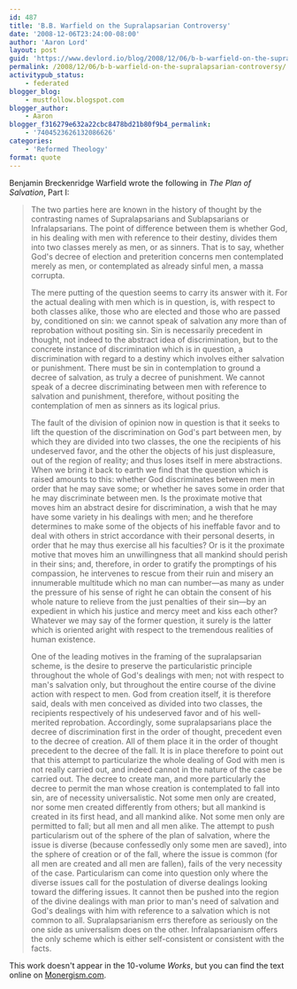 ```yaml
---
id: 487
title: 'B.B. Warfield on the Supralapsarian Controversy'
date: '2008-12-06T23:24:00-08:00'
author: 'Aaron Lord'
layout: post
guid: 'https://www.devlord.io/blog/2008/12/06/b-b-warfield-on-the-supralapsarian-controversy/'
permalink: /2008/12/06/b-b-warfield-on-the-supralapsarian-controversy/
activitypub_status:
    - federated
blogger_blog:
    - mustfollow.blogspot.com
blogger_author:
    - Aaron
blogger_f316279e632a22cbc8478bd21b80f9b4_permalink:
    - '7404523626132086626'
categories:
    - 'Reformed Theology'
format: quote
---
```


Benjamin Breckenridge Warfield wrote the following in <em>The Plan of Salvation</em>, Part I:
<blockquote>The two parties here are known in the history of thought by the contrasting names of Supralapsarians and Sublapsarians or Infralapsarians. The point of difference between them is whether God, in his dealing with men with reference to their destiny, divides them into two classes merely as men, or as sinners. That is to say, whether God's decree of election and preterition concerns men contemplated merely as men, or contemplated as already sinful men, a massa corrupta.

The mere putting of the question seems to carry its answer with it. For the actual dealing with men which is in question, is, with respect to both classes alike, those who are elected and those who are passed by, conditioned on sin: we cannot speak of salvation any more than of reprobation without positing sin. Sin is necessarily precedent in thought, not indeed to the abstract idea of discrimination, but to the concrete instance of discrimination which is in question, a discrimination with regard to a destiny which involves either salvation or punishment. There must be sin in contemplation to ground a decree of salvation, as truly a decree of punishment. We cannot speak of a decree discriminating between men with reference to salvation and punishment, therefore, without positing the contemplation of men as sinners as its logical prius.

The fault of the division of opinion now in question is that it seeks to lift the question of the discrimination on God's part between men, by which they are divided into two classes, the one the recipients of his undeserved favor, and the other the objects of his just displeasure, out of the region of reality; and thus loses itself in mere abstractions. When we bring it back to earth we find that the question which is raised amounts to this: whether God discriminates between men in order that he may save some; or whether he saves some in order that he may discriminate between men. Is the proximate motive that moves him an abstract desire for discrimination, a wish that he may have some variety in his dealings with men; and he therefore determines to make some of the objects of his ineffable favor and to deal with others in strict accordance with their personal deserts, in order that he may thus exercise all his faculties? Or is it the proximate motive that moves him an unwillingness that all mankind should perish in their sins; and, therefore, in order to gratify the promptings of his compassion, he intervenes to rescue from their ruin and misery an innumerable multitude which no man can number—as many as under the pressure of his sense of right he can obtain the consent of his whole nature to relieve from the just penalties of their sin—by an expedient in which his justice and mercy meet and kiss each other? Whatever we may say of the former question, it surely is the latter which is oriented aright with respect to the tremendous realities of human existence.

One of the leading motives in the framing of the supralapsarian scheme, is the desire to preserve the particularistic principle throughout the whole of God's dealings with men; not with respect to man's salvation only, but throughout the entire course of the divine action with respect to men. God from creation itself, it is therefore said, deals with men conceived as divided into two classes, the recipients respectively of his undeserved favor and of his well-merited reprobation. Accordingly, some supralapsarians place the decree of discrimination first in the order of thought, precedent even to the decree of creation. All of them place it in the order of thought precedent to the decree of the fall. It is in place therefore to point out that this attempt to particularize the whole dealing of God with men is not really carried out, and indeed cannot in the nature of the case be carried out. The decree to create man, and more particularly the decree to permit the man whose creation is contemplated to fall into sin, are of necessity universalistic. Not some men only are created, nor some men created differently from others; but all mankind is created in its first head, and all mankind alike. Not some men only are permitted to fall; but all men and all men alike. The attempt to push particularism out of the sphere of the plan of salvation, where the issue is diverse (because confessedly only some men are saved), into the sphere of creation or of the fall, where the issue is common (for all men are created and all men are fallen), fails of the very necessity of the case. Particularism can come into question only where the diverse issues call for the postulation of diverse dealings looking toward the differing issues. It cannot then be pushed into the region of the divine dealings with man prior to man's need of salvation and God's dealings with him with reference to a salvation which is not common to all. Supralapsarianism errs therefore as seriously on the one side as universalism does on the other. Infralapsarianism offers the only scheme which is either self-consistent or consistent with the facts.</blockquote>
This work doesn't appear in the 10-volume <em>Works</em>, but you can find the text online on <a href="http://www.monergism.com/thethreshold/articles/onsite/WarfieldPlan01.html">Monergism.com</a>.
<div class="blogger-post-footer"><img alt="" width="1" height="1" /></div>